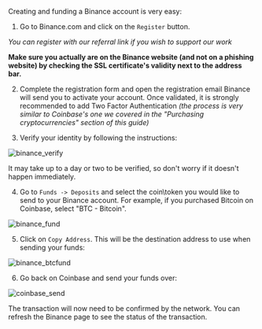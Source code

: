 Creating and funding a Binance account is very easy:

1. Go to Binance.com and click on the `Register` button.

_You can register with our referral link if you wish to support our work_

**Make sure you actually are on the Binance website (and not on a phishing website) by checking the SSL certificate's validity next to the address bar.**


2. Complete the registration form and open the registration email Binance will send you to activate your account. Once validated, it is strongly recommended to add Two Factor Authentication _(the process is very similar to Coinbase's one we covered in the "Purchasing cryptocurrencies" section of this guide)_


3. Verify your identity by following the instructions:

![binance_verify](https://lvena26b6e621o8sl2qkx1ql-wpengine.netdna-ssl.com/wp-content/uploads/2017/10/Binance-Verification.jpg)

It may take up to a day or two to be verified, so don't worry if it doesn't happen immediately.

4. Go to `Funds -> Deposits` and select the coin\token you would like to send to your Binance account. For example, if you purchased Bitcoin on Coinbase, select "BTC - Bitcoin".

![binance_fund](https://i.imgur.com/fir3B29.png)

5. Click on `Copy Address`. This will be the destination address to use when sending your funds:

![binance_btcfund](https://i.imgur.com/BbCLWnG.png)

6. Go back on Coinbase and send your funds over:

![coinbase_send](https://coinatmradar.com/blog/wp-content/uploads/2017/11/coinbase1.png)

The transaction will now need to be confirmed by the network. You can refresh the Binance page to see the status of the transaction.
